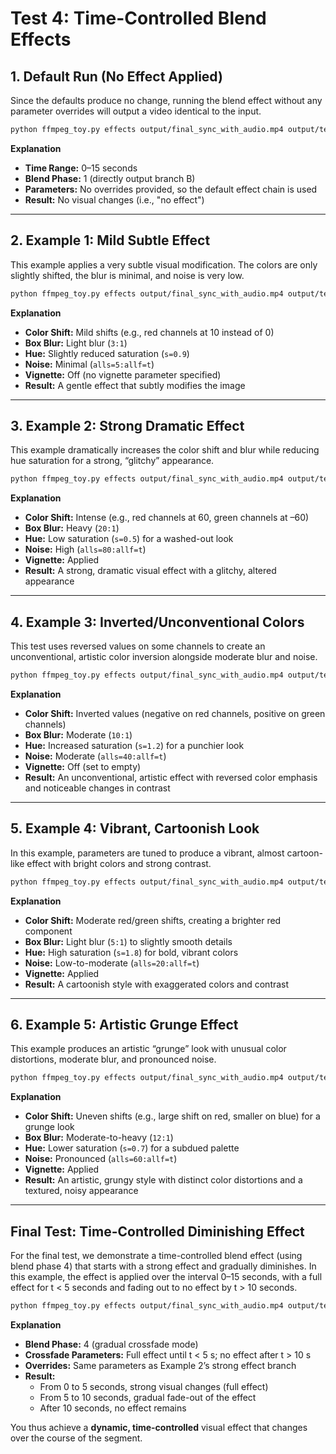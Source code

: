 # Test 4: Time-Controlled Blend Effects

## 1. Default Run (No Effect Applied)

Since the defaults produce no change, running the blend effect without any parameter overrides will output a video identical to the input.

```bash
python ffmpeg_toy.py effects output/final_sync_with_audio.mp4 output/test4_blend_no_effect.mp4 --effect 0 15 blend 1
```

**Explanation**  
- **Time Range:** 0–15 seconds  
- **Blend Phase:** 1 (directly output branch B)  
- **Parameters:** No overrides provided, so the default effect chain is used  
- **Result:** No visual changes (i.e., "no effect")

---

## 2. Example 1: Mild Subtle Effect

This example applies a very subtle visual modification. The colors are only slightly shifted, the blur is minimal, and noise is very low.

```bash
python ffmpeg_toy.py effects output/final_sync_with_audio.mp4 output/test4_blend_mild.mp4 --effect 0 15 blend 1 rgbashift_rh=10 rgbashift_rv=10 rgbashift_gh=-10 rgbashift_gv=-10 rgbashift_bh=5 rgbashift_bv=-5 boxblur=3:1 hue=s=0.9 noise=alls=5:allf=t
```

**Explanation**  
- **Color Shift:** Mild shifts (e.g., red channels at 10 instead of 0)  
- **Box Blur:** Light blur (`3:1`)  
- **Hue:** Slightly reduced saturation (`s=0.9`)  
- **Noise:** Minimal (`alls=5:allf=t`)  
- **Vignette:** Off (no vignette parameter specified)  
- **Result:** A gentle effect that subtly modifies the image

---

## 3. Example 2: Strong Dramatic Effect

This example dramatically increases the color shift and blur while reducing hue saturation for a strong, “glitchy” appearance.

```bash
python ffmpeg_toy.py effects output/final_sync_with_audio.mp4 output/test4_blend_strong.mp4 --effect 0 15 blend 1 rgbashift_rh=60 rgbashift_rv=60 rgbashift_gh=-60 rgbashift_gv=-60 rgbashift_bh=30 rgbashift_bv=-30 boxblur=20:1 hue=s=0.5 noise=alls=80:allf=t vignette=vignette
```

**Explanation**  
- **Color Shift:** Intense (e.g., red channels at 60, green channels at –60)  
- **Box Blur:** Heavy (`20:1`)  
- **Hue:** Low saturation (`s=0.5`) for a washed-out look  
- **Noise:** High (`alls=80:allf=t`)  
- **Vignette:** Applied  
- **Result:** A strong, dramatic visual effect with a glitchy, altered appearance

---

## 4. Example 3: Inverted/Unconventional Colors

This test uses reversed values on some channels to create an unconventional, artistic color inversion alongside moderate blur and noise.

```bash
python ffmpeg_toy.py effects output/final_sync_with_audio.mp4 output/test4_blend_inverted.mp4 --effect 0 15 blend 1 rgbashift_rh=-30 rgbashift_rv=-30 rgbashift_gh=30 rgbashift_gv=30 rgbashift_bh=0 rgbashift_bv=0 boxblur=10:1 hue=s=1.2 noise=alls=40:allf=t vignette=
```

**Explanation**  
- **Color Shift:** Inverted values (negative on red channels, positive on green channels)  
- **Box Blur:** Moderate (`10:1`)  
- **Hue:** Increased saturation (`s=1.2`) for a punchier look  
- **Noise:** Moderate (`alls=40:allf=t`)  
- **Vignette:** Off (set to empty)  
- **Result:** An unconventional, artistic effect with reversed color emphasis and noticeable changes in contrast

---

## 5. Example 4: Vibrant, Cartoonish Look

In this example, parameters are tuned to produce a vibrant, almost cartoon-like effect with bright colors and strong contrast.

```bash
python ffmpeg_toy.py effects output/final_sync_with_audio.mp4 output/test4_blend_vibrant.mp4 --effect 0 15 blend 1 rgbashift_rh=30 rgbashift_rv=30 rgbashift_gh=-10 rgbashift_gv=-10 rgbashift_bh=5 rgbashift_bv=-5 boxblur=5:1 hue=s=1.8 noise=alls=20:allf=t vignette=vignette
```

**Explanation**  
- **Color Shift:** Moderate red/green shifts, creating a brighter red component  
- **Box Blur:** Light blur (`5:1`) to slightly smooth details  
- **Hue:** High saturation (`s=1.8`) for bold, vibrant colors  
- **Noise:** Low-to-moderate (`alls=20:allf=t`)  
- **Vignette:** Applied  
- **Result:** A cartoonish style with exaggerated colors and contrast

---

## 6. Example 5: Artistic Grunge Effect

This example produces an artistic “grunge” look with unusual color distortions, moderate blur, and pronounced noise.

```bash
python ffmpeg_toy.py effects output/final_sync_with_audio.mp4 output/test4_blend_grunge.mp4 --effect 0 15 blend 1 rgbashift_rh=50 rgbashift_rv=10 rgbashift_gh=-20 rgbashift_gv=-40 rgbashift_bh=0 rgbashift_bv=0 boxblur=12:1 hue=s=0.7 noise=alls=60:allf=t vignette=vignette
```

**Explanation**  
- **Color Shift:** Uneven shifts (e.g., large shift on red, smaller on blue) for a grunge look  
- **Box Blur:** Moderate-to-heavy (`12:1`)  
- **Hue:** Lower saturation (`s=0.7`) for a subdued palette  
- **Noise:** Pronounced (`alls=60:allf=t`)  
- **Vignette:** Applied  
- **Result:** An artistic, grungy style with distinct color distortions and a textured, noisy appearance

---

## Final Test: Time-Controlled Diminishing Effect

For the final test, we demonstrate a time-controlled blend effect (using blend phase 4) that starts with a strong effect and gradually diminishes. In this example, the effect is applied over the interval 0–15 seconds, with a full effect for t < 5 seconds and fading out to no effect by t > 10 seconds.

```bash
python ffmpeg_toy.py effects output/final_sync_with_audio.mp4 output/test4_blend_dynamic.mp4 --effect 0 15 blend 4 5 10 rgbashift_rh=60 rgbashift_rv=60 rgbashift_gh=-60 rgbashift_gv=-60 rgbashift_bh=30 rgbashift_bv=-30 boxblur=20:1 hue=s=0.5 noise=alls=80:allf=t vignette=vignette
```

**Explanation**  
- **Blend Phase:** 4 (gradual crossfade mode)  
- **Crossfade Parameters:** Full effect until t < 5 s; no effect after t > 10 s  
- **Overrides:** Same parameters as Example 2’s strong effect branch  
- **Result:**  
  - From 0 to 5 seconds, strong visual changes (full effect)  
  - From 5 to 10 seconds, gradual fade-out of the effect  
  - After 10 seconds, no effect remains  

You thus achieve a **dynamic, time-controlled** visual effect that changes over the course of the segment.
